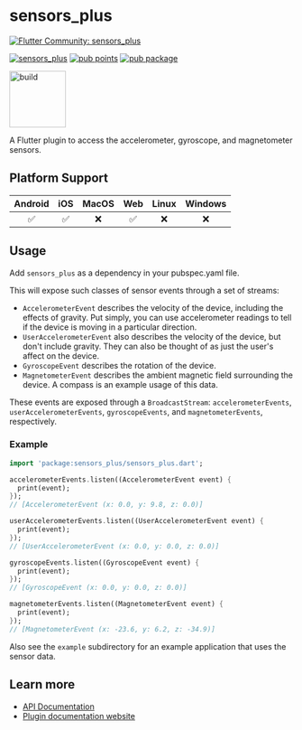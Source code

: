 # sensors_plus

[![Flutter Community: sensors_plus](https://fluttercommunity.dev/_github/header/sensors_plus)](https://github.com/fluttercommunity/community)

[![sensors_plus](https://github.com/fluttercommunity/plus_plugins/actions/workflows/sensors_plus.yaml/badge.svg)](https://github.com/fluttercommunity/plus_plugins/actions/workflows/sensors_plus.yaml)
[![pub points](https://img.shields.io/pub/points/sensors_plus?color=2E8B57&label=pub%20points)](https://pub.dev/packages/sensors_plus/score)
[![pub package](https://img.shields.io/pub/v/battery_plus.svg)](https://pub.dev/packages/battery_plus)

<a href="https://flutter.dev/docs/development/packages-and-plugins/favorites" target="_blank" rel="noreferrer noopener"><img src="../../../website/static/img/flutter-favorite-badge.png" width="100" alt="build"></a>

A Flutter plugin to access the accelerometer, gyroscope, and magnetometer
sensors.

## Platform Support

| Android |  iOS  | MacOS |  Web  | Linux | Windows |
| :-----: | :---: | :---: | :---: | :---: | :-----: |
|   ✅   |   ✅   |   ❌   |   ✅  |   ❌    |    ❌   |

## Usage

Add `sensors_plus` as a dependency in your pubspec.yaml file.

This will expose such classes of sensor events through a set of streams:

- `AccelerometerEvent` describes the velocity of the device, including the
  effects of gravity. Put simply, you can use accelerometer readings to tell if
  the device is moving in a particular direction.
- `UserAccelerometerEvent` also describes the velocity of the device, but don't
  include gravity. They can also be thought of as just the user's affect on the
  device.
- `GyroscopeEvent` describes the rotation of the device.
- `MagnetometerEvent` describes the ambient magnetic field surrounding the
  device. A compass is an example usage of this data.

These events are exposed through a `BroadcastStream`: `accelerometerEvents`,
`userAccelerometerEvents`, `gyroscopeEvents`, and `magnetometerEvents`,
respectively.

### Example

```dart
import 'package:sensors_plus/sensors_plus.dart';

accelerometerEvents.listen((AccelerometerEvent event) {
  print(event);
});
// [AccelerometerEvent (x: 0.0, y: 9.8, z: 0.0)]

userAccelerometerEvents.listen((UserAccelerometerEvent event) {
  print(event);
});
// [UserAccelerometerEvent (x: 0.0, y: 0.0, z: 0.0)]

gyroscopeEvents.listen((GyroscopeEvent event) {
  print(event);
});
// [GyroscopeEvent (x: 0.0, y: 0.0, z: 0.0)]

magnetometerEvents.listen((MagnetometerEvent event) {
  print(event);
});
// [MagnetometerEvent (x: -23.6, y: 6.2, z: -34.9)]

```

Also see the `example` subdirectory for an example application that uses the
sensor data.

## Learn more

- [API Documentation](https://pub.dev/documentation/sensors_plus/latest/sensors_plus/sensors_plus-library.html)
- [Plugin documentation website](https://plus.fluttercommunity.dev/docs/sensors_plus/overview)
